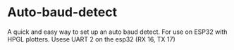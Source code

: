 # Auto-baud-detect
A quick and easy way to set up an auto baud detect. For use on ESP32 with HPGL plotters. Usese UART 2 on the esp32 (RX 16, TX 17)

